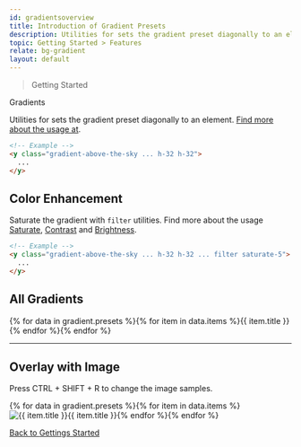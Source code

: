 ```yaml
---
id: gradientsoverview
title: Introduction of Gradient Presets
description: Utilities for sets the gradient preset diagonally to an element.
topic: Getting Started > Features
relate: bg-gradient
layout: default
---
```


> Getting Started

<y class="-mt-4 pt-4 (xs)text-3xl (lg)text-5xl font-semibold gap-tight">
  Gradients
</y>

Utilities for sets the gradient preset diagonally to an element. [Find more about the usage at](/gradient/).

```html
<!-- Example -->
<y class="gradient-above-the-sky ... h-32 h-32">
  ...
</y>
```

## Color Enhancement

Saturate the gradient with `filter` utilities. Find more about the usage [Saturate](/filter-saturate/), [Contrast](/filter-contrast) and [Brightness](/filter-brightness).

```html
<!-- Example -->
<y class="gradient-above-the-sky ... h-32 h-32 ... filter saturate-5">
  ...
</y>
```

## All Gradients

<y class="(group) flex flex-gap-8 flex-wrap justify-between items-stretch rounded-lg cursor-pointer">{% for data in gradient.presets %}{% for item in data.items %}<y class="flex flex-col justify-center items-center"><y class="w-24 h-24 {{ item.class }} rounded-full shadow-dreamy-sm border-8 border-gray-100 (group-hover)border-gray-800 transition duration-100 ease-in-out"></y><y class="pt-3 text-sm font-mono gap-tight">{{ item.title }}</y></y>{% endfor %}{% endfor %}</y>

---

## Overlay with Image

<y class="mt-4 mb-5 p-3 border-l-8 border-gray-600 text-sm text-gray-600 bg-gray-200 (dark)bg-gray-800">
  <y class="flex items-center">
    Press
    <y class="mx-1 px-1 py-0 border border-gray-400 rounded">
      CTRL
    </y>
    <y>+</y>
    <y class="mx-1 px-1 py-0 border border-gray-400 rounded">
      SHIFT
    </y>
    <y>+</y>
    <y class="mx-1 px-1 py-0 border border-gray-400 rounded">
      R
    </y>
		to change the image samples.
  </y>
</y>

<y class="(group) flex flex-gap-4 flex-wrap justify-between items-stretch">{% for data in gradient.presets %}{% for item in data.items %}<y class="relative (group) w-56 bg-gray-100 rounded-lg shadow-dreamy-sm transition duration-100 ease-in-out transform (xs)(group-hover)scale-100 (sm)(group-hover)scale-110 (md)(group-hover)scale-110 (lg)(group-hover)scale-110 cursor-pointer select-none"><y class="absolute top-0 left-0"><y class="{{ item.class }} filter-saturate-5 w-48 h-56 opacity-75 (group-hover)opacity-0 transition duration-100 ease-in-out rounded-l-md"></y></y><img class="w-56 h-56 object-cover object-center overflow-hidden border-8 border-gray-100 (group-hover)border-gray-800 rounded-md" src="https://picsum.photos/500?random=1" alt="{{ item.title }}"><y class="absolute bottom-4 left-4 px-5 py-1 font-default (xs)text-sm (sm)text-sm (md)text-sm (lg)text-sm font-mono text-center text-gray-100 (group-hover)text-charcoal-100 bg-charcoal-600 (group-hover)bg-gray-100 rounded-full shadow-dreamy-sm">{{ item.title }}</y></y>{% endfor %}{% endfor %}</y>

<y class="mt-16 mx-auto max-w-sm">
  <a class="px-10 py-3 appearance-none (focus)outline-none text-md text-gray-800 (hover)text-gray-100 bg-gray-200 (hover)bg-gray-800 border-4 border-gray-300 (hover)border-gray-800 (focus)border-gray-800 rounded-lg transition duration-300 ease-in-out"
     href="/getting-started/"
     target="_self"
     rel="noopener">
    Back to
    <span class="font-semibold">
      Gettings Started
    </span>
  </a>
</y>